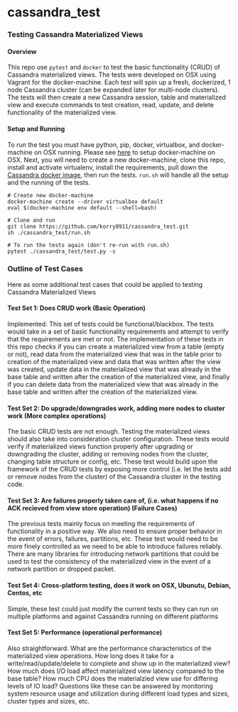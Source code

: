 # cassandra_test

### Testing Cassandra Materialized Views

#### Overview

This repo use `pytest` and `docker` to test the basic functionality (CRUD) of Cassandra materialized views. The tests were developed on OSX using Vagrant for the docker-machine. Each test will spin up a fresh, dockerized, 1 node Cassandra cluster (can be expanded later for multi-node clusters). The tests will then create a new Cassandra session, table and materialized view and execute commands to test creation, read, update, and delete functionality of the materialized view.

#### Setup and Running

To run the test you must have python, pip, docker, virtualbox, and docker-machine on OSX running. Please see [here](https://docs.docker.com/machine/install-machine/#installing-machine-directly) to setup docker-machine on OSX. Next, you will need to create a new docker-machine, clone this repo, install and activate virtualenv, install the requirements, pull down the [Cassandra docker image](https://hub.docker.com/_/cassandra/), then run the tests. `run.sh` will handle all the setup and the running of the tests.

```
# Create new docker-machine
docker-machine create --driver virtualbox default
eval $(docker-machine env default --shell=bash)

# Clone and run
git clone https://github.com/korry8911/cassandra_test.git
sh ./cassandra_test/run.sh

# To run the tests again (don't re-run with run.sh)
pytest ./cassandra_test/test.py -s
```

### Outline of Test Cases

Here as some additional test cases that could be applied to testing Cassandra Materialized Views

#### Test Set 1: Does CRUD work (Basic Operation)

Implemented. This set of tests could be functional/blackbox. The tests would take in a set of basic functionality requirements and attempt to verify that the requirements are met or not.  The implementation of these tests in this repo checks if you can create a materialized view from a table (empty or not), read data from the materialized view that was in the table prior to creation of the materialized view and data that was written after the view was created, update data in the materialized view that was already in the base table and written after the creation of the materialized view, and finally if you can delete data from the materialized view that was already in the base table and written after the creation of the materialized view.

#### Test Set 2: Do upgrade/downgrades work, adding more nodes to cluster work (More complex operations)

The basic CRUD tests are not enough. Testing the materialized views should also take into consideration cluster configuration. These tests would verify if materialized views function properly after upgrading or downgrading the cluster, adding or removing nodes from the cluster, changing table structure or config, etc. These test would build upon the framework of the CRUD tests by exposing more control (i.e. let the tests add or remove nodes from the cluster) of the Cassandra cluster in the testing code.

#### Test Set 3: Are failures properly taken care of, (i.e. what happens if no ACK recieved from view store operation) (Failure Cases)

The previous tests mainly focus on meeting the requirements of functionality in a positive way. We also need to ensure proper behavior in the event of errors, failures, partitions, etc. These test would need to be more finely controlled as we need to be able to introduce failures reliably. There are many libraries for introducing network partitions that could be used to test the consistency of the materialized view in the event of a network partition or dropped packet. 

#### Test Set 4: Cross-platform testing, does it work on OSX, Ubunutu, Debian, Centos, etc

Simple, these test could just modify the current tests so they can run on multiple platforms and against Cassandra running on different platforms

#### Test Set 5: Performance (operational performance)

Also straightforward. What are the performance characteristics of the materialized view operations. How long does it take for a write/read/update/delete to complete and show up in the materialized view? How much does I/O load affect materialized view latency compared to the base table? How much CPU does the materialzied view use for differing levels of IO load? Questions like these can be answered by monitoring system resource usage and utilization during different load types and sizes, cluster types and sizes, etc.